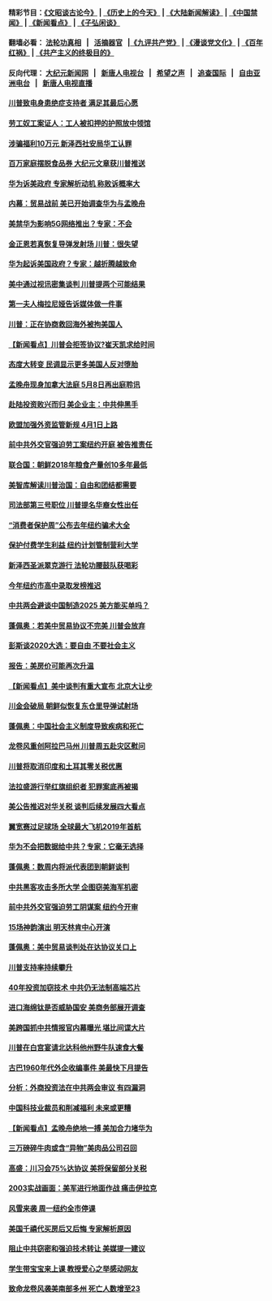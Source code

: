 #### 精彩节目：[《文昭谈古论今》](http://139.180.197.195/wenzhao) | [《历史上的今天》](http://139.180.197.195/today-in-history) | [《大陆新闻解读》](http://139.180.197.195/ntdtv-comedy) | [《中国禁闻》](http://139.180.197.195/ntdtv-news) | [《新闻看点》](http://139.180.197.195/news-insight) | [《子弘闲谈》](http://139.180.197.195/zihongxiantan/) 

 #### 翻墙必看： [法轮功真相](http://139.180.197.195:10000/videos/truth.html) &nbsp;&nbsp;|&nbsp;&nbsp; [活摘器官](http://139.180.197.195:10000/videos/res/Organs/) &nbsp;&nbsp;|[《九评共产党》](http://139.180.197.195:10000/videos/jiuping) | [《漫谈党文化》](http://139.180.197.195:10000/videos/mtdwh) | [《百年红祸》](http://139.180.197.195:10000/videos/bnhh) | [《共产主义的终极目的》](http://139.180.197.195:10000/videos/res/zjmd) 

 #### 反向代理： [大纪元新闻网](http://139.180.197.195:10080/) &nbsp;&nbsp;|&nbsp;&nbsp; [新唐人电视台](http://139.180.197.195:8000/) &nbsp;&nbsp;|&nbsp;&nbsp; [希望之声](http://139.180.197.195:8200/) &nbsp;&nbsp;|&nbsp;&nbsp; [追查国际](http://139.180.197.195:10010/) &nbsp;&nbsp;|&nbsp;&nbsp; [自由亚洲电台](http://139.180.197.195:9800/) &nbsp;&nbsp;|&nbsp;&nbsp; [新唐人电视直播](http://139.180.197.195/) 

#### [川普致电身患绝症支持者 满足其最后心愿](../pages/nsc412/n11096457.md?t=03071536) 

#### [劳工奴工案证人：工人被扣押的护照放中领馆](../pages/nsc412/n11095385.md?t=03071536) 

#### [涉骗福利10万元 新泽西社安局华工认罪](../pages/nsc412/n11095382.md?t=03071536) 

#### [百万家庭摆脱食品券 大纪元文章获川普推送](../pages/nsc412/n11094215.md?t=03071536) 

#### [华为诉美政府 专家解析动机 称败诉概率大](../pages/nsc412/n11094940.md?t=03071536) 

#### [内幕：贸易战前 美已开始调查华为与孟晚舟](../pages/nsc412/n11094499.md?t=03071536) 

#### [美禁华为影响5G网络推出？专家：不会](../pages/nsc412/n11094421.md?t=03071536) 

#### [金正恩若真恢复导弹发射场 川普：很失望](../pages/nsc412/n11094341.md?t=03071536) 

#### [华为起诉美国政府？专家：越折腾越致命](../pages/nsc412/n11093935.md?t=03071536) 

#### [美中通过视讯密集谈判 川普提两个可能结果](../pages/nsc412/n11093902.md?t=03071536) 

#### [第一夫人梅拉尼娅告诉媒体做一件事](../pages/nsc412/n11094212.md?t=03071536) 

#### [川普：正在协商救回海外被拘美国人](../pages/nsc412/n11094110.md?t=03071536) 

#### [【新闻看点】川普会拒签协议?崔天凯求给时间](../pages/nsc412/n11093936.md?t=03071536) 

#### [态度大转变 民调显示更多美国人反对堕胎](../pages/nsc412/n11093706.md?t=03071536) 

#### [孟晚舟现身加拿大法庭 5月8日再出庭聆讯](../pages/nsc412/n11093671.md?t=03071536) 

#### [赴陆投资败兴而归 美企业主：中共伸黑手](../pages/nsc412/n11093795.md?t=03071536) 

#### [欧盟加强外资监管新规 4月1日上路](../pages/nsc412/n11093613.md?t=03071536) 

#### [前中共外交官强迫劳工案纽约开庭 被告推责任](../pages/nsc412/n11092312.md?t=03071536) 

#### [联合国：朝鲜2018年粮食产量创10多年最低](../pages/nsc412/n11093402.md?t=03071536) 

#### [美智库解读川普治国：自由和团结都需要](../pages/nsc412/n11092535.md?t=03071536) 

#### [司法部第三号职位 川普提名华裔女性出任](../pages/nsc412/n11091846.md?t=03071536) 

#### [“消费者保护周”公布去年纽约骗术大全](../pages/nsc412/n11092345.md?t=03071536) 

#### [保护付费学生利益  纽约计划管制营利大学](../pages/nsc412/n11092356.md?t=03071536) 

#### [新泽西圣派翠克游行 法轮功腰鼓队获喝彩](../pages/nsc412/n11092319.md?t=03071536) 

#### [今年纽约市高中录取发榜推迟](../pages/nsc412/n11092341.md?t=03071536) 

#### [中共两会避谈中国制造2025 美方能买单吗？](../pages/nsc412/n11091385.md?t=03071536) 

#### [蓬佩奥：若美中贸易协议不完美 川普会放弃](../pages/nsc412/n11091758.md?t=03071536) 

#### [彭斯谈2020大选：要自由 不要社会主义](../pages/nsc412/n11091430.md?t=03071536) 

#### [报告：美房价可能再次升温](../pages/nsc412/n11091518.md?t=03071536) 

#### [【新闻看点】美中谈判有重大宣布 北京大让步](../pages/nsc412/n11091194.md?t=03071536) 

#### [川金会破局 朝鲜似恢复东仓里导弹试射场](../pages/nsc412/n11091351.md?t=03071536) 

#### [蓬佩奥：中国社会主义制度导致疾病和死亡](../pages/nsc412/n11091541.md?t=03071536) 

#### [龙卷风重创阿拉巴马州 川普周五赴灾区慰问](../pages/nsc412/n11091402.md?t=03071536) 

#### [川普将取消印度和土耳其零关税优惠](../pages/nsc412/n11091250.md?t=03071536) 

#### [法拉盛游行举红旗组织者 犯罪案底再被揭](../pages/nsc412/n11091569.md?t=03071536) 

#### [美公告推迟对华关税 谈判后续发展四大看点](../pages/nsc412/n11091311.md?t=03071536) 

#### [翼宽赛过足球场 全球最大飞机2019年首航](../pages/nsc412/n11091072.md?t=03071536) 

#### [华为不会把数据给中共？专家：它毫无选择](../pages/nsc412/n11091261.md?t=03071536) 

#### [蓬佩奥：数周内将派代表团到朝鲜谈判](../pages/nsc412/n11091119.md?t=03071536) 

#### [中共黑客攻击多所大学 企图窃美海军机密](../pages/nsc412/n11091170.md?t=03071536) 

#### [前中共外交官强迫劳工阴谋案 纽约今开审](../pages/nsc412/n11090001.md?t=03071536) 

#### [15场神韵演出 明天林肯中心开演](../pages/nsc412/n11089990.md?t=03071536) 

#### [蓬佩奥：美中贸易谈判处在达协议关口上](../pages/nsc412/n11089620.md?t=03071536) 

#### [川普支持率持续攀升](../pages/nsc412/n11089760.md?t=03071536) 

#### [40年投资加窃技术 中共仍无法制高端芯片](../pages/nsc412/n11089086.md?t=03071536) 

#### [进口海绵钛是否威胁国安 美商务部展开调查](../pages/nsc412/n11089546.md?t=03071536) 

#### [美跨国抓中共情报官内幕曝光 堪比间谍大片](../pages/nsc412/n11089282.md?t=03071536) 

#### [川普在白宫宴请北达科他州野牛队速食大餐](../pages/nsc412/n11089308.md?t=03071536) 

#### [古巴1960年代外企收编事件 美最快下月提告](../pages/nsc412/n11089128.md?t=03071536) 

#### [分析：外商投资法在中共两会审议 有四漏洞](../pages/nsc412/n11089055.md?t=03071536) 

#### [中国科技业裁员和削减福利 未来或更糟](../pages/nsc412/n11089091.md?t=03071536) 

#### [【新闻看点】孟晚舟绝地一搏 美加合力堵华为](../pages/nsc412/n11088953.md?t=03071536) 

#### [三万磅碎牛肉或含“异物”美肉品公司召回](../pages/nsc412/n11088831.md?t=03071536) 

#### [高盛：川习会75%达协议 美将保留部分关税](../pages/nsc412/n11088120.md?t=03071536) 

#### [2003实战画面：美军进行地面作战 痛击伊拉克](../pages/nsc412/n11088010.md?t=03071536) 

#### [风雪来袭 周一纽约全市停课](../pages/nsc412/n11087247.md?t=03071536) 

#### [美国千禧代买房后又后悔 专家解析原因](../pages/nsc412/n11087415.md?t=03071536) 

#### [阻止中共窃密和强迫技术转让 美媒提一建议](../pages/nsc412/n11087339.md?t=03071536) 

#### [学生带宝宝来上课 教授爱心之举感动网友](../pages/nsc412/n11086804.md?t=03071536) 

#### [致命龙卷风袭美南部多州 死亡人数增至23](../pages/nsc412/n11087008.md?t=03071536) 

